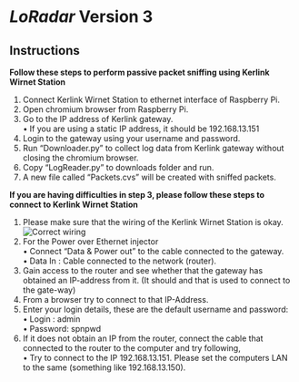 # _LoRadar_ Version 3

## Instructions
**Follow these steps to perform passive packet sniffing using Kerlink Wirnet Station**

1) Connect Kerlink Wirnet Station to ethernet interface of Raspberry Pi.
2) Open chromium browser from Raspberry Pi.
3) Go to the IP address of Kerlink gateway.  
	• If you are using a static IP address, it should be 192.168.13.151
4) Login to the gateway using your username and password.
5) Run “Downloader.py” to collect log data from Kerlink gateway without closing the chromium browser.
6) Copy “LogReader.py” to downloads folder and run.
7) A new file called “Packets.cvs” will be created with sniffed packets.

**If you are having difficulties in step 3, please follow these steps to connect to Kerlink Wirnet Station**

1) Please make sure that the wiring of the  Kerlink Wirnet Station is okay.  
![Correct wiring](https://drive.google.com/uc?export=view&id=1N7IykG61Pg5LXPOWJy6CH8Crh6R4sSuM)
2) For the Power over Ethernet injector  
	• Connect “Data & Power out”   to the cable connected to the gateway.  
	• Data In : Cable connected to the network (router).
3) Gain access to the router and see whether that the gateway has obtained an IP-address from it. (It should and that is used to connect to the gate-way)
4) From a browser try to connect to that IP-Address.
5) Enter your login details, these are the default username and password:   
	• Login : admin  
	• Password: spnpwd
6) If it does not obtain an IP from the router, connect the cable that connected to the router to the computer and try following,  
	• Try to connect to the IP 192.168.13.151. Please set the computers LAN to the same (something like 192.168.13.150).
